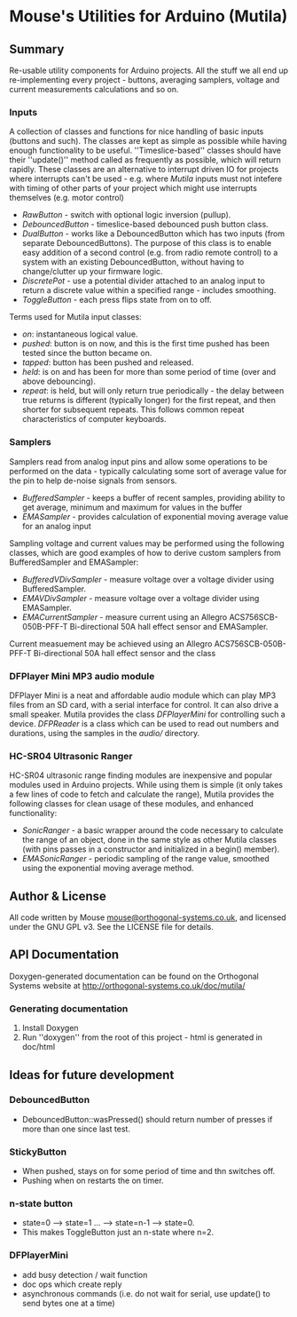 
# Mouse's Utilities for Arduino (Mutila)

## Summary

Re-usable utility components for Arduino projects. All the stuff we all end up re-implementing every project - buttons, averaging samplers, voltage and current measurements calculations and so on.

### Inputs

A collection of classes and functions for nice handling of basic inputs (buttons and such). The classes are kept as simple as possible while having enough functionality to be useful. ''Timeslice-based'' classes should have their ''update()'' method called as frequently as possible, which will return rapidly. These classes are an alternative to interrupt driven IO for projects where interrupts can't be used - e.g. where *Mutila* inputs must not intefere with timing of other parts of your project which might use interrupts themselves (e.g. motor control)

* *RawButton* - switch with optional logic inversion (pullup).
* *DebouncedButton* - timeslice-based debounced push button class.
* *DualButton* - works like a DebouncedButton which has two inputs (from separate DebouncedButtons). The purpose of this class is to enable easy addition of a second control (e.g. from radio remote control) to a system with an existing DebouncedButton, without having to change/clutter up your firmware logic.
* *DiscretePot* - use a potential divider attached to an analog input to return a discrete value within a specified range - includes smoothing.
* *ToggleButton* - each press flips state from on to off.

Terms used for Mutila input classes:

* *on*: instantaneous logical value.
* *pushed*: button is on now, and this is the first time pushed has been tested since the button became on.
* *tapped*: button has been pushed and released.
* *held*: is on and has been for more than some period of time (over and above debouncing).
* *repeat*: is held, but will only return true periodically - the delay between true returns is different (typically longer) for the first repeat, and then shorter for subsequent repeats. This follows common repeat characteristics of computer keyboards.

### Samplers

Samplers read from analog input pins and allow some operations to be performed on the data - typically calculating some sort of average value for the pin to help de-noise signals from sensors.

* *BufferedSampler* - keeps a buffer of recent samples, providing ability to get average, minimum and maximum for values in the buffer
* *EMASampler* - provides calculation of exponential moving average value for an analog input

Sampling voltage and current values may be performed using the following classes, which are good examples of how to derive custom samplers from BufferedSampler and EMASampler:

* *BufferedVDivSampler* - measure voltage over a voltage divider using BufferedSampler.
* *EMAVDivSampler* - measure voltage over a voltage divider using EMASampler.
* *EMACurrentSampler* - measure current using an Allegro ACS756SCB-050B-PFF-T Bi-directional 50A hall effect sensor and EMASampler.

Current measuement may be achieved using an Allegro ACS756SCB-050B-PFF-T Bi-directional 50A hall effect sensor and the class

### DFPlayer Mini MP3 audio module

DFPlayer Mini is a neat and affordable audio module which can play MP3 files from an SD card, with a serial interface for control. It can also drive a small speaker. Mutila provides the class *DFPlayerMini* for controlling such a device. *DFPReader* is a class which can be used to read out numbers and durations, using the samples in the *audio/* directory.

### HC-SR04 Ultrasonic Ranger

HC-SR04 ultrasonic range finding modules are inexpensive and popular modules used in Arduino projects. While using them is simple (it only takes a few lines of code to fetch and calculate the range), Mutila provides the following classes for clean usage of these modules, and enhanced functionality:

* *SonicRanger* - a basic wrapper around the code necessary to calculate the range of an object, done in the same style as other Mutila classes (with pins passes in a constructor and initialized in a begin() member).
* *EMASonicRanger* - periodic sampling of the range value, smoothed using the exponential moving average method.

## Author & License

All code written by Mouse <mouse@orthogonal-systems.co.uk>, and licensed under the GNU GPL v3. See the LICENSE file for details.

## API Documentation

Doxygen-generated documentation can be found on the Orthogonal Systems website at http://orthogonal-systems.co.uk/doc/mutila/

### Generating documentation

1.  Install Doxygen
2.  Run ''doxygen'' from the root of this project - html is generated in doc/html

## Ideas for future development

### DebouncedButton

* DebouncedButton::wasPressed() should return number of presses if more than one since last test.

### StickyButton

* When pushed, stays on for some period of time and thn switches off.
* Pushing when on restarts the on timer.

### n-state button

* state=0 --> state=1 ... --> state=n-1 --> state=0.
* This makes ToggleButton just an n-state where n=2.

### DFPlayerMini

* add busy detection / wait function
* doc ops which create reply
* asynchronous commands (i.e. do not wait for serial, use update() to send bytes one at a time)


